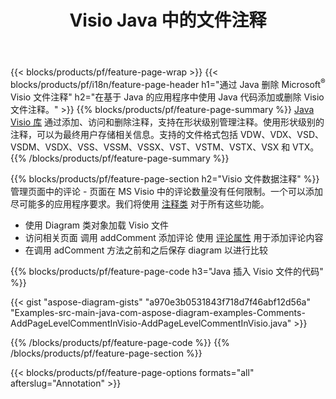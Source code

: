 ﻿---
title: Visio Java 中的文件注释
url: /zh/java/annotation/
description: 只需几行 Java 代码即可添加或删除 Visio 的数据注释。
---
{{< blocks/products/pf/feature-page-wrap >}}
{{< blocks/products/pf/i18n/feature-page-header h1="通过 Java 删除 Microsoft<sup>&reg;</sup> Visio 文件注释" h2="在基于 Java 的应用程序中使用 Java 代码添加或删除 Visio 文件注释。" >}}
{{% blocks/products/pf/feature-page-summary %}}
[Java Visio 库](/diagram/java/) 通过添加、访问和删除注释，支持在形状级别管理注释。使用形状级别的注释，可以为最终用户存储相关信息。支持的文件格式包括 VDW、VDX、VSD、VSDM、VSDX、VSS、VSSM、VSSX、VST、VSTM、VSTX、VSX 和 VTX。
{{% /blocks/products/pf/feature-page-summary %}}

{{% blocks/products/pf/feature-page-section h2="Visio 文件数据注释" %}}
管理页面中的评论 - 页面在 MS Visio 中的评论数量没有任何限制。一个可以添加尽可能多的应用程序要求。我们将使用 [注释类](https://apireference.aspose.com/diagram/java/com.aspose.diagram/annotation) 对于所有这些功能。

+ 使用 Diagram 类对象加载 Visio 文件
+ 访问相关页面 
调用 addComment 添加评论
使用 [评论属性](https://apireference.aspose.com/diagram/java/com.aspose.diagram/annotation#Comment) 用于添加评论内容 
+ 在调用 adComment 方法之前和之后保存 diagram 以进行比较

{{% blocks/products/pf/feature-page-code h3="Java 插入 Visio 文件的代码" %}}

{{< gist "aspose-diagram-gists" "a970e3b0531843f718d7f46abf12d56a" "Examples-src-main-java-com-aspose-diagram-examples-Comments-AddPageLevelCommentInVisio-AddPageLevelCommentInVisio.java" >}}

{{% /blocks/products/pf/feature-page-code %}}
{{% /blocks/products/pf/feature-page-section %}}

{{< blocks/products/pf/feature-page-options formats="all" afterslug="Annotation" >}}